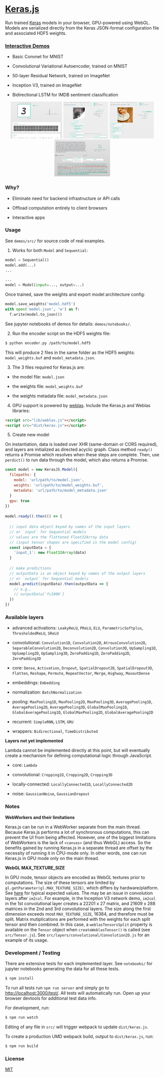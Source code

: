 # [Keras.js](https://transcranial.github.io/keras-js)

Run trained [Keras](https://github.com/fchollet/keras) models in your browser, GPU-powered using WebGL. Models are serialized directly from the Keras JSON-format configuration file and associated HDF5 weights.

### [Interactive Demos](https://transcranial.github.io/keras-js)

- Basic Convnet for MNIST

- Convolutional Variational Autoencoder, trained on MNIST

- 50-layer Residual Network, trained on ImageNet

- Inception V3, trained on ImageNet

- Bidirectional LSTM for IMDB sentiment classification

<p align="center">
  <img src="demos/assets/mnist-cnn.png" height="120" width="auto" />
  <img src="demos/assets/resnet50.png" height="120" width="auto" />
  <img src="demos/assets/inception-v3.png" height="120" width="auto" />
  <img src="demos/assets/imdb-bidirectional-lstm.png" height="120" width="auto" />
</p>

### Why?

- Eliminate need for backend infrastructure or API calls

- Offload computation entirely to client browsers

- Interactive apps

### Usage

See `demos/src/` for source code of real examples.

1. Works for both `Model` and `Sequential`:

  ```py
  model = Sequential()
  model.add(...)
  ...
  ```

  ```py
  ...
  model = Model(input=..., output=...)
  ```

  Once trained, save the weights and export model architecture config:

  ```py
  model.save_weights('model.hdf5')
  with open('model.json', 'w') as f:
    f.write(model.to_json())
  ```

  See jupyter notebooks of demos for details: `demos/notebooks/`.

2. Run the encoder script on the HDF5 weights file:

  ```sh
  $ python encoder.py /path/to/model.hdf5
  ```

  This will produce 2 files in the same folder as the HDF5 weights: `model_weights.buf` and `model_metadata.json`.

3. The 3 files required for Keras.js are:

  - the model file: `model.json`

  - the weights file: `model_weights.buf`

  - the weights metadata file: `model_metadata.json`

4. GPU support is powered by [weblas](https://github.com/waylonflinn/weblas). Include the Keras.js and Weblas libraries:

  ```html
  <script src="lib/weblas.js"></script>
  <script src="dist/keras.js"></script>
  ```

5. Create new model

  On instantiation, data is loaded over XHR (same-domain or CORS required), and layers are initialized as directed acyclic graph. Class method `ready()` returns a Promise which resolves when these steps are complete. Then, use `perdict()` to run data through the model, which also returns a Promise.

  ```js
  const model = new KerasJS.Model({
    filepaths: {
      model: 'url/path/to/model.json',
      weights: 'url/path/to/model_weights.buf',
      metadata: 'url/path/to/model_metadata.json'
    }
    gpu: true
  })

  model.ready().then(() => {

    // input data object keyed by names of the input layers
    // or `input` for Sequential models
    // values are the flattened Float32Array data
    // (input tensor shapes are specified in the model config)
    const inputData = {
      'input_1': new Float32Array(data)
    }

    // make predictions
    // outputData is an object keyed by names of the output layers
    // or `output` for Sequential models
    model.predict(inputData).then(outputData => {
      // e.g.,
      // outputData['fc1000']
    })
  })
  ```

### Available layers

  - advanced activations: `LeakyReLU`, `PReLU`, `ELU`, `ParametricSoftplus`, `ThresholdedReLU`, `SReLU`

  - convolutional: `Convolution1D`, `Convolution2D`, `AtrousConvolution2D`, `SeparableConvolution2D`, `Deconvolution2D`, `Convolution3D`, `UpSampling1D`, `UpSampling2D`, `UpSampling3D`, `ZeroPadding1D`, `ZeroPadding2D`, `ZeroPadding3D`

  - core: `Dense`, `Activation`, `Dropout`, `SpatialDropout2D`, `SpatialDropout3D`, `Flatten`, `Reshape`, `Permute`, `RepeatVector`, `Merge`, `Highway`, `MaxoutDense`

  - embeddings: `Embedding`

  - normalization: `BatchNormalization`

  - pooling: `MaxPooling1D`, `MaxPooling2D`, `MaxPooling3D`, `AveragePooling1D`, `AveragePooling2D`, `AveragePooling3D`, `GlobalMaxPooling1D`, `GlobalAveragePooling1D`, `GlobalMaxPooling2D`, `GlobalAveragePooling2D`

  - recurrent: `SimpleRNN`, `LSTM`, `GRU`

  - wrappers: `Bidirectional`, `TimeDistributed`

  **Layers not yet implemented**

  Lambda cannot be implemented directly at this point, but will eventually create a mechanism for defining computational logic through JavaScript.

  - core: `Lambda`

  - convolutional: `Cropping1D`, `Cropping2D`, `Cropping3D`

  - locally-connected: `LocallyConnected1D`, `LocallyConnected2D`

  - noise: `GaussianNoise`, `GaussianDropout`

### Notes

**WebWorkers and their limitations**

Keras.js can be run in a WebWorker separate from the main thread. Because Keras.js performs a lot of synchronous computations, this can prevent the UI from being affected. However, one of the biggest limitations of WebWorkers is the lack of `<canvas>` (and thus WebGL) access. So the benefits gained by running Keras.js in a separate thread are offset by the necessity of running it in CPU-mode only. In other words, one can run Keras.js in GPU mode only on the main thread.

**WebGL MAX_TEXTURE_SIZE**

In GPU mode, tensor objects are encoded as WebGL textures prior to computations. The size of these tensors are limited by `gl.getParameter(gl.MAX_TEXTURE_SIZE)`, which differs by hardware/platform. See [here](http://webglstats.com/) for typical expected values. The may be an issue in convolution layers after `im2col`. For example, in the Inception V3 network demo, `im2col` in the 1st convolutional layer creates a 22201 x 27 matrix, and 21609 x 288 matrices in the 2nd and 3rd convolutional layers. The size along the first dimension exceeds most `MAX_TEXTURE_SIZE`, 16384, and therefore must be split. Matrix mutiplications are performed with the weights for each split tensor and then combined. In this case, a `weblasTensorsSplit` property is available on the `Tensor` object when `createWeblasTensor()` is called (see `src/Tensor.js`). See `src/layers/convolutional/Convolution2D.js` for an example of its usage.

### Development / Testing

There are extensive tests for each implemented layer. See `notebooks/` for jupyter notebooks generating the data for all these tests.

```sh
$ npm install
```

To run all tests run `npm run server` and simply go to [http://localhost:3000/test/](http://localhost:3000/test/). All tests will automatically run. Open up your browser devtools for additional test data info.

For development, run:

```sh
$ npm run watch
```

Editing of any file in `src/` will trigger webpack to update `dist/keras.js`.

To create a production UMD webpack build, output to `dist/keras.js`, run:

```sh
$ npm run build
```

### License

[MIT](https://github.com/transcranial/keras-js/blob/master/LICENSE)
